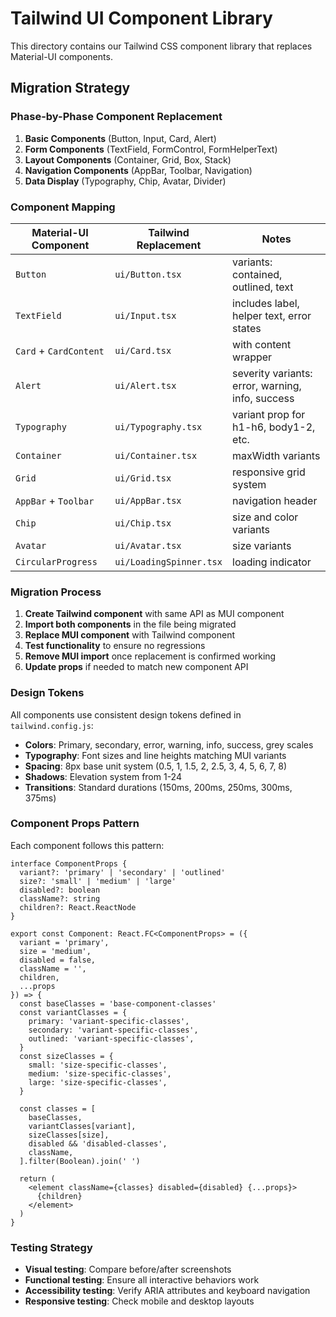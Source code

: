 # Tailwind UI Component Library

This directory contains our Tailwind CSS component library that replaces Material-UI components.

## Migration Strategy

### Phase-by-Phase Component Replacement

1. **Basic Components** (Button, Input, Card, Alert)
2. **Form Components** (TextField, FormControl, FormHelperText)
3. **Layout Components** (Container, Grid, Box, Stack)
4. **Navigation Components** (AppBar, Toolbar, Navigation)
5. **Data Display** (Typography, Chip, Avatar, Divider)

### Component Mapping

| Material-UI Component | Tailwind Replacement | Notes |
|----------------------|---------------------|-------|
| `Button` | `ui/Button.tsx` | variants: contained, outlined, text |
| `TextField` | `ui/Input.tsx` | includes label, helper text, error states |
| `Card` + `CardContent` | `ui/Card.tsx` | with content wrapper |
| `Alert` | `ui/Alert.tsx` | severity variants: error, warning, info, success |
| `Typography` | `ui/Typography.tsx` | variant prop for h1-h6, body1-2, etc. |
| `Container` | `ui/Container.tsx` | maxWidth variants |
| `Grid` | `ui/Grid.tsx` | responsive grid system |
| `AppBar` + `Toolbar` | `ui/AppBar.tsx` | navigation header |
| `Chip` | `ui/Chip.tsx` | size and color variants |
| `Avatar` | `ui/Avatar.tsx` | size variants |
| `CircularProgress` | `ui/LoadingSpinner.tsx` | loading indicator |

### Migration Process

1. **Create Tailwind component** with same API as MUI component
2. **Import both components** in the file being migrated
3. **Replace MUI component** with Tailwind component
4. **Test functionality** to ensure no regressions
5. **Remove MUI import** once replacement is confirmed working
6. **Update props** if needed to match new component API

### Design Tokens

All components use consistent design tokens defined in `tailwind.config.js`:

- **Colors**: Primary, secondary, error, warning, info, success, grey scales
- **Typography**: Font sizes and line heights matching MUI variants
- **Spacing**: 8px base unit system (0.5, 1, 1.5, 2, 2.5, 3, 4, 5, 6, 7, 8)
- **Shadows**: Elevation system from 1-24
- **Transitions**: Standard durations (150ms, 200ms, 250ms, 300ms, 375ms)

### Component Props Pattern

Each component follows this pattern:

```tsx
interface ComponentProps {
  variant?: 'primary' | 'secondary' | 'outlined'
  size?: 'small' | 'medium' | 'large'
  disabled?: boolean
  className?: string
  children?: React.ReactNode
}

export const Component: React.FC<ComponentProps> = ({
  variant = 'primary',
  size = 'medium',
  disabled = false,
  className = '',
  children,
  ...props
}) => {
  const baseClasses = 'base-component-classes'
  const variantClasses = {
    primary: 'variant-specific-classes',
    secondary: 'variant-specific-classes',
    outlined: 'variant-specific-classes',
  }
  const sizeClasses = {
    small: 'size-specific-classes',
    medium: 'size-specific-classes', 
    large: 'size-specific-classes',
  }
  
  const classes = [
    baseClasses,
    variantClasses[variant],
    sizeClasses[size],
    disabled && 'disabled-classes',
    className,
  ].filter(Boolean).join(' ')

  return (
    <element className={classes} disabled={disabled} {...props}>
      {children}
    </element>
  )
}
```

### Testing Strategy

- **Visual testing**: Compare before/after screenshots
- **Functional testing**: Ensure all interactive behaviors work
- **Accessibility testing**: Verify ARIA attributes and keyboard navigation
- **Responsive testing**: Check mobile and desktop layouts